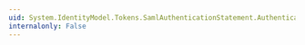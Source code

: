 ```yaml
---
uid: System.IdentityModel.Tokens.SamlAuthenticationStatement.AuthenticationInstant
internalonly: False
---
```

